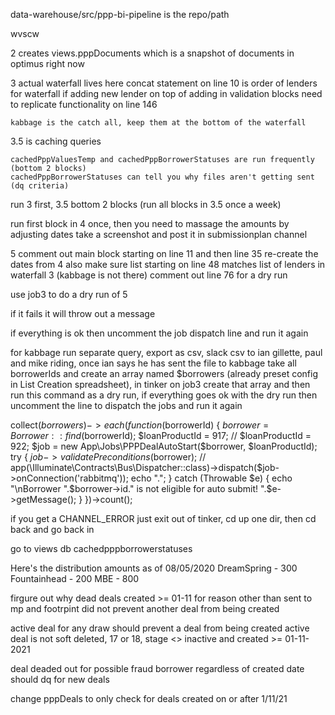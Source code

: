 data-warehouse/src/ppp-bi-pipeline is the repo/path

wvscw



2 creates views.pppDocuments which is a snapshot of documents in optimus right now

3 actual waterfall lives here
	concat statement on line 10 is order of lenders for waterfall
	if adding new lender on top of adding in validation blocks need to replicate functionality on line 146
	
	kabbage is the catch all, keep them at the bottom of the waterfall
	

3.5 is caching queries

	cachedPppValuesTemp and cachedPppBorrowerStatuses are run frequently (bottom 2 blocks)
	cachedPppBorrowerStatuses can tell you why files aren't getting sent (dq criteria)
	


run 3 first, 3.5 bottom 2 blocks (run all blocks in 3.5 once a week)

run first block in 4 once, then you need to massage the amounts by adjusting dates
take a screenshot and post it in submissionplan channel

5 comment out main block starting on line 11 and then line 35 re-create the dates from 4
also make sure list starting on line 48 matches list of lenders in waterfall 3 (kabbage is not there)
comment out line 76 for a dry run

use job3 to do a dry run of 5

if it fails it will throw out a message

if everything is ok then uncomment the job dispatch line and run it again 

for kabbage run separate query, export as csv, slack csv to ian gillette, paul and mike riding, once ian says he has sent the file to kabbage take all borrowerIds and create an array named $borrowers (already preset config in List Creation spreadsheet), in tinker on job3 create that array and then run this command as a dry run, if everything goes ok with the dry run then uncomment the line to dispatch the jobs and run it again


collect($borrowers)->each(function($borrowerId) {
    $borrower = Borrower::find($borrowerId);
    $loanProductId = 917;
    // $loanProductId = 922;
    $job = new App\Jobs\PPPDealAutoStart($borrower, $loanProductId);
    try {
      $job->validatePreconditions($borrower);
        // app(\Illuminate\Contracts\Bus\Dispatcher::class)->dispatch($job->onConnection('rabbitmq'));
      echo ".";
    } catch (Throwable $e) {
      echo "\nBorrower ".$borrower->id." is not eligible for auto submit! ".$e->getMessage();
    }
})->count();


if you get a CHANNEL_ERROR just exit out of tinker, cd up one dir, then cd back and go back in

go to views db cachedpppborrowerstatuses


Here's the distribution amounts as of 08/05/2020
DreamSpring - 300 
Fountainhead - 200
MBE - 800



firgure out why dead deals created >= 01-11 for reason other than sent to mp and footrpint did not prevent another deal from being created

active deal for any draw should prevent a deal from being created
  active deal is not soft deleted, 17 or 18, stage <> inactive and created >= 01-11-2021

deal deaded out for possible fraud borrower regardless of created date should dq for new deals







change pppDeals to only check for deals created on or after 1/11/21





















